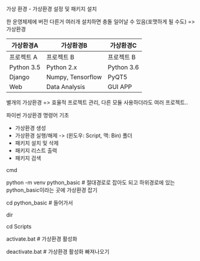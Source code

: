 가상 환경 - 가상환경 설정 및 패키지 설치

한 운영체제에 버전 다른거 여러개 설치하면 충돌 일어날 수 있음(포맷하게 될 수도) => 가상환경

| 가상환경A  | 가상환경B         | 가상환경C  |
| ---------- | ----------------- | ---------- |
| 프로젝트 A | 프로젝트 B        | 프로젝트 B |
| Python 3.5 | Python 2.x        | Python 3.6 |
| Django     | Numpy, Tensorflow | PyQT5      |
| Web        | Data Analysis     | GUI APP    |

 별개의 가상환경 => 효율적 프로젝트 관리, 다른 모듈 사용하더라도 여러 프로젝트..



파이썬 가상환경 명령어 기초

* 가상환경 생성
* 가상환경 실행/해제 -> (윈도우: Script, 맥: Bin) 폴더
* 패키치 설치 및 삭제
* 패키지 리스트 출력
* 패키지 검색

cmd

python -m venv python_basic  # 절대경로로 잡아도 되고 하위경로에 있는 python_basic이라는 곳에 가상환경 잡기

cd python_basic  # 들어가서

dir  

cd Scripts

activate.bat  # 가상환경 활성화

deactivate.bat  # 가상환경 활성화 빠져나오기

